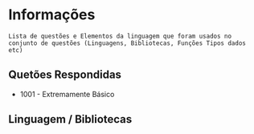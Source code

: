 
# Informações
    Lista de questões e Elementos da linguagem que foram usados no conjunto de questões (Linguagens, Bibliotecas, Funções Tipos dados etc)

## Quetões Respondidas

* 1001 - Extremamente Básico

## Linguagem / Bibliotecas
